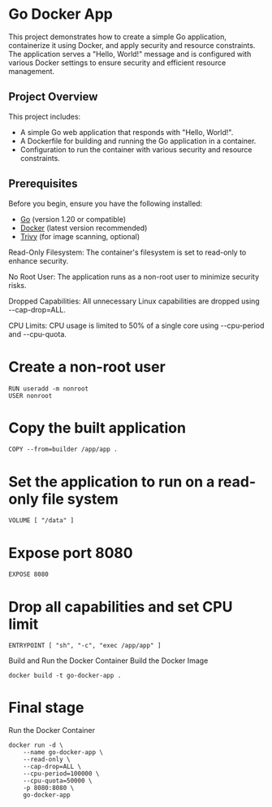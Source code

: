 # Go Docker App

This project demonstrates how to create a simple Go application, containerize it using Docker, and apply security and resource constraints. The application serves a "Hello, World!" message and is configured with various Docker settings to ensure security and efficient resource management.

## Project Overview

This project includes:
- A simple Go web application that responds with "Hello, World!".
- A Dockerfile for building and running the Go application in a container.
- Configuration to run the container with various security and resource constraints.

## Prerequisites

Before you begin, ensure you have the following installed:
- [Go](https://golang.org/dl/) (version 1.20 or compatible)
- [Docker](https://docs.docker.com/get-docker/) (latest version recommended)
- [Trivy](https://aquasecurity.github.io/trivy/latest/) (for image scanning, optional)


Read-Only Filesystem: The container's filesystem is set to read-only to enhance security.

No Root User: The application runs as a non-root user to minimize security risks.

Dropped Capabilities: All unnecessary Linux capabilities are dropped using --cap-drop=ALL.

CPU Limits: CPU usage is limited to 50% of a single core using --cpu-period and --cpu-quota.

# Create a non-root user
```
RUN useradd -m nonroot
USER nonroot
```
# Copy the built application
```
COPY --from=builder /app/app .
```
# Set the application to run on a read-only file system
```
VOLUME [ "/data" ]
```
# Expose port 8080
```
EXPOSE 8080
```
# Drop all capabilities and set CPU limit
```
ENTRYPOINT [ "sh", "-c", "exec /app/app" ]
```
Build and Run the Docker Container
Build the Docker Image
```
docker build -t go-docker-app .
```
# Final stage
Run the Docker Container

```
docker run -d \
    --name go-docker-app \
    --read-only \
    --cap-drop=ALL \
    --cpu-period=100000 \
    --cpu-quota=50000 \
    -p 8080:8080 \
    go-docker-app
```
